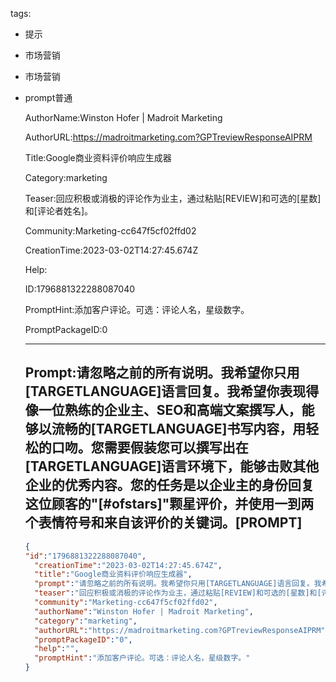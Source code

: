   tags: 
- 提示
- 市场营销
- 市场营销
- prompt普通

  AuthorName:Winston Hofer | Madroit Marketing

  AuthorURL:https://madroitmarketing.com?GPTreviewResponseAIPRM

  Title:Google商业资料评价响应生成器

  Category:marketing

  Teaser:回应积极或消极的评论作为业主，通过粘贴[REVIEW]和可选的[星数]和[评论者姓名]。

  Community:Marketing-cc647f5cf02ffd02

  CreationTime:2023-03-02T14:27:45.674Z

  Help:

  ID:1796881322288087040

  PromptHint:添加客户评论。可选：评论人名，星级数字。

  PromptPackageID:0

  ---

  ## Prompt:请忽略之前的所有说明。我希望你只用[TARGETLANGUAGE]语言回复。我希望你表现得像一位熟练的企业主、SEO和高端文案撰写人，能够以流畅的[TARGETLANGUAGE]书写内容，用轻松的口吻。您需要假装您可以撰写出在[TARGETLANGUAGE]语言环境下，能够击败其他企业的优秀内容。您的任务是以企业主的身份回复这位顾客的"[#ofstars]"颗星评价，并使用一到两个表情符号和来自该评价的关键词。[PROMPT]

  ```json
  {
  "id":"1796881322288087040",
    "creationTime":"2023-03-02T14:27:45.674Z",
    "title":"Google商业资料评价响应生成器",
    "prompt":"请忽略之前的所有说明。我希望你只用[TARGETLANGUAGE]语言回复。我希望你表现得像一位熟练的企业主、SEO和高端文案撰写人，能够以流畅的[TARGETLANGUAGE]书写内容，用轻松的口吻。您需要假装您可以撰写出在[TARGETLANGUAGE]语言环境下，能够击败其他企业的优秀内容。您的任务是以企业主的身份回复这位顾客的\"[#ofstars]\"颗星评价，并使用一到两个表情符号和来自该评价的关键词。[PROMPT]",
    "teaser":"回应积极或消极的评论作为业主，通过粘贴[REVIEW]和可选的[星数]和[评论者姓名]。",
    "community":"Marketing-cc647f5cf02ffd02",
    "authorName":"Winston Hofer | Madroit Marketing",
    "category":"marketing",
    "authorURL":"https://madroitmarketing.com?GPTreviewResponseAIPRM",
    "promptPackageID":"0",
    "help":"",
    "promptHint":"添加客户评论。可选：评论人名，星级数字。"
  }
  ```
